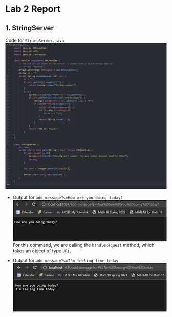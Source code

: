 # Lab 2 Report

## 1. StringServer
Code for `StringServer.java` <br />
![Code for StringServer.java](stringserver_code.png) <br />

- Output for `add-message?s=How are you doing today?`
![How are you doing today?](stringserver_output1.png) 
For this command, we are calling the `handleRequest` method, which takes an object of type `URI`.


- Output for `add-message?s=I'm feeling fine today`
![I'm feeling fine today](output2.png) 

